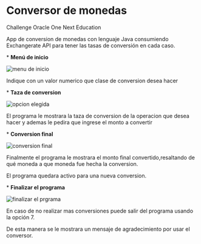 # Conversor de monedas 
Challenge Oracle One Next Education

App de conversion de monedas con lenguaje Java consumiendo Exchangerate API para tener las tasas de conversión en cada caso.

\* **Menú de inicio**

![menu de inicio](https://github.com/NahuelBaldi/Conversor-de-moneda-Java/assets/112340335/79e1e5d9-82fc-4d07-a275-e1c5227206eb)

Indique con un valor numerico que clase de conversion desea hacer

\* **Taza de conversion**

![opcion elegida](https://github.com/NahuelBaldi/Conversor-de-moneda-Java/assets/112340335/044c61f4-0f27-4fc1-b48c-f2a4c2dc49ac)


El programa le mostrara la taza de conversion de la operacion que desea hacer y ademas le pedira que ingrese el monto a convertir

\* **Conversion final** 

![conversion final](https://github.com/NahuelBaldi/Conversor-de-moneda-Java/assets/112340335/4276ce53-10a9-40e8-b999-2f490c13abfe)

Finalmente el programa le mostrara el monto final convertido,resaltando de qué moneda a que moneda fue hecha la conversion.

El programa quedara activo para una nueva conversion.

\* **Finalizar el programa** 

![finalizar el prgrama](https://github.com/NahuelBaldi/Conversor-de-moneda-Java/assets/112340335/dd69caf6-ee7b-4dc8-936d-308a68c30c4b)

En caso de no realizar mas conversiones puede salir del programa usando la opción 7.

De esta manera se le mostrara un mensaje de agradecimiento por usar el conversor.

